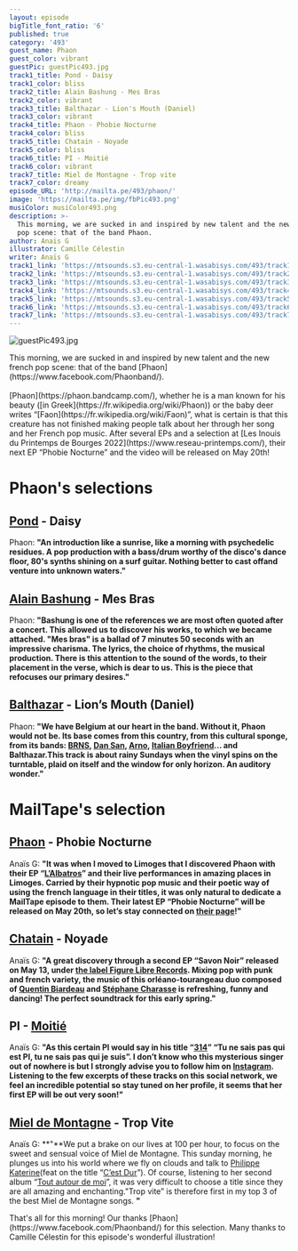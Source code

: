 ```yaml
---
layout: episode
bigTitle_font_ratio: '6'
published: true
category: '493'
guest_name: Phaon
guest_color: vibrant
guestPic: guestPic493.jpg
track1_title: Pond - Daisy
track1_color: bliss
track2_title: Alain Bashung - Mes Bras
track2_color: vibrant
track3_title: Balthazar - Lion's Mouth (Daniel)
track3_color: vibrant
track4_title: Phaon - Phobie Nocturne
track4_color: bliss
track5_title: Chatain - Noyade
track5_color: bliss
track6_title: PI - Moitié
track6_color: vibrant
track7_title: Miel de Montagne - Trop vite
track7_color: dreamy
episode_URL: 'http://mailta.pe/493/phaon/'
image: 'https://mailta.pe/img/fbPic493.png'
musiColor: musiColor493.png
description: >-
  This morning, we are sucked in and inspired by new talent and the new french
  pop scene: that of the band Phaon.
author: Anaïs G
illustrator: Camille Célestin
writer: Anaïs G
track1_link: 'https://mtsounds.s3.eu-central-1.wasabisys.com/493/track1.mp3'
track2_link: 'https://mtsounds.s3.eu-central-1.wasabisys.com/493/track2.mp3'
track3_link: 'https://mtsounds.s3.eu-central-1.wasabisys.com/493/track3.mp3'
track4_link: 'https://mtsounds.s3.eu-central-1.wasabisys.com/493/track4.mp3'
track5_link: 'https://mtsounds.s3.eu-central-1.wasabisys.com/493/track5.mp3'
track6_link: 'https://mtsounds.s3.eu-central-1.wasabisys.com/493/track6.mp3'
track7_link: 'https://mtsounds.s3.eu-central-1.wasabisys.com/493/track7.mp3'
---
```

![guestPic493.jpg]({{site.baseurl}}/img/guestPic493.jpg)
<p id="introduction">This morning, we are sucked in and inspired by new talent and the new french pop scene: that of the band [Phaon](https://www.facebook.com/Phaonband/).
<br><br>
[Phaon](https://phaon.bandcamp.com/), whether he is a man known for his beauty ([in Greek](https://fr.wikipedia.org/wiki/Phaon)) or the baby deer writes “[Faon](https://fr.wikipedia.org/wiki/Faon)”, what is certain is that this creature has not finished making people talk about her through her song and her French pop music. After several EPs and a selection at [Les Inouis du Printemps de Bourges 2022](https://www.reseau-printemps.com/), their next EP “Phobie Nocturne” and the video will be released on May 20th!
</p>

# Phaon's selections
##  [Pond](http://pond.band/) - Daisy
Phaon: **"**An introduction like a sunrise, like a morning with psychedelic residues. A pop production with a bass/drum worthy of the disco's dance floor, 80's synths shining on a surf guitar. Nothing better to cast offand venture into unknown waters.**"**

## [Alain Bashung](http://alainbashung.fr/) - Mes Bras
Phaon: **"**Bashung is one of the references we are most often quoted after a concert. This allowed us to discover his works, to which we became attached. "Mes bras" is a ballad of 7 minutes 50 seconds with an impressive charisma. The lyrics, the choice of rhythms, the musical production. There is this attention to the sound of the words, to their placement in the verse, which is dear to us. This is the piece that refocuses our primary desires.**"**

## [Balthazar](https://www.balthazarband.com/) - Lion’s Mouth (Daniel) 
Phaon: **"**We have Belgium at our heart in the band. Without it, Phaon would not be. Its base comes from this country, from this cultural sponge, from its bands: [BRNS](https://brns.bandcamp.com/), [Dan San](https://dansan.be/), [Arno](https://fr.wikipedia.org/wiki/Arno_(chanteur)), [Italian Boyfriend](https://www.youtube.com/watch?v=5NwokieRvkE)... and Balthazar.This track is about rainy Sundays when the vinyl spins on the turntable, plaid on itself and the window for only horizon. An auditory wonder.**"**

# MailTape's selection

## [Phaon](https://phaon.bandcamp.com/) - Phobie Nocturne
Anaïs G: **"**It was when I moved to Limoges that I discovered Phaon with their EP “[L’Albatros](https://phaon.bandcamp.com/album/lalbatros)” and their live performances in amazing places in Limoges. Carried by their hypnotic pop music and their poetic way of using the french language in their titles, it was only natural to dedicate a MailTape episode to them. Their latest EP “Phobie Nocturne” will be released on May 20th, so let’s stay connected on [their page](https://www.facebook.com/Phaonband/)!**"**

## [Chatain](https://chatain.bandcamp.com/releases) - Noyade
Anaïs G: **"**A great discovery through a second EP “Savon Noir” released on May 13, under [the label Figure Libre Records](https://figureslibresrecords.fr/). Mixing pop with punk and french variety, the music of this orléano-tourangeau duo composed of [Quentin Biardeau](http://www.tricollectif.fr/quentin-biardeau/) and [Stéphane Charasse](http://www.boogersofficiel.com/) is refreshing, funny and dancing! The perfect soundtrack for this early spring.**"**

## PI  - [Moitié](https://idol-io.link/moitie/)
Anaïs G: **"**As this certain PI would say in his title “[314](https://www.instagram.com/p/CbfkXuDg-vE/)” “Tu ne sais pas qui est PI, tu ne sais pas qui je suis”. I don’t know who this mysterious singer out of nowhere is but I strongly advise you to follow him on [Instagram](https://www.instagram.com/pi______314/). Listening to the few excerpts of these tracks on this social network, we feel an incredible potential so stay tuned on her profile, it seems that her first EP will be out very soon!**"**

## [Miel de Montagne](https://miel2montagne.bandcamp.com/) - Trop Vite
Anaïs G: **"**We put a brake on our lives at 100 per hour, to focus on the sweet and sensual voice of Miel de Montagne. This sunday morning, he plunges us into his world where we fly on clouds and talk to [Philippe Katerine](https://www.instagram.com/philippekaterine/)(feat on the title “[C’est Dur](https://miel2montagne.bandcamp.com/track/cest-dur-feat-philippe-katerine)”). Of course, listening to her second album “[Tout autour de moi](https://miel2montagne.bandcamp.com/album/tout-autour-de-nous)”, it was very difficult to choose a title since they are all amazing and enchanting."Trop vite” is therefore first in my top 3 of the best Miel de Montagne songs. **"**

<p id="outroduction">That's all for this morning! Our thanks [Phaon](https://www.facebook.com/Phaonband/) for this  selection. Many thanks to Camille Célestin for this episode's wonderful illustration!</p>

